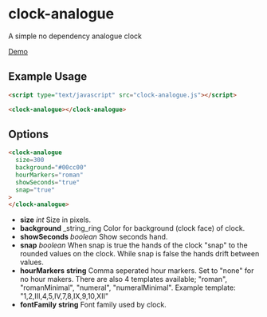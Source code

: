 # clock-analogue
A simple no dependency analogue clock

[Demo](https://codepen.io/elcinverlaat/full/Jjzmzjr)

## Example Usage

```html
<script type="text/javascript" src="clock-analogue.js"></script>

<clock-analogue></clock-analogue>
```

## Options
```html
<clock-analogue 
  size=300 
  background="#00cc00" 
  hourMarkers="roman"
  showSeconds="true"
  snap="true"
>
</clock-analogue>
```

- **size** _int_ Size in pixels.
- **background** _string_ring Color for background (clock face) of clock.
- **showSeconds** _boolean_ Show seconds hand.
- **snap** _boolean_ When snap is true the hands of the clock "snap" to the rounded values on the clock. While snap is false the hands drift between values.
- **hourMarkers** __string__ Comma seperated hour markers. Set to "none" for no hour makers. There are also 4 templates available; "roman", "romanMinimal", "numeral", "numeralMinimal". Example template: "1,2,III,4,5,IV,7,8,IX,9,10,XII"
- **fontFamily** __string__ Font family used by clock.
